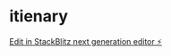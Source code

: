 # itienary

[Edit in StackBlitz next generation editor ⚡️](https://stackblitz.com/~/github.com/mysticBliss/itienary)